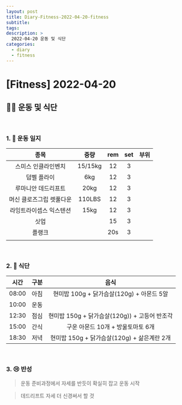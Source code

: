 ```yaml
---
layout: post
title: Diary-Fitness-2022-04-20-fitness
subtitle:
tags:
description: >
  2022-04-20 운동 및 식단
categories:
  - diary
  - fitness
---
```


# [Fitness] 2022-04-20

##  __🏋️‍♀️ 운동 및 식단__   
<br/>

### __1. 📒 운동 일지__ 


| 종목 | 중량 | rem | set | 부위 |
|:----------:|:----------:|:----------:|:----------:|:----------:|
| 스미스 인클라인벤치 | 15/15kg | 12 | 3 |  |
| 덤벨 플라이 | 6kg | 12 | 3 |  |
| 루마니안 데드리프트 | 20kg | 12 | 3 |  |
| 머신 클로즈그립 렛풀다운 | 110LBS | 12 | 3 |  |
| 라잉트라이셉스 익스텐션 | 15kg | 12 | 3 |  |
| 싯업 |  | 15 | 3 |  |
|  플랭크|  | 20s | 3 |  |
|  |  |  |  |  |

<br/>

### __2. 🍗 식단__  

| 시간 | 구분 | 음식 |
|:----------:|:----------:|:----------:|
| 08:00 | 아침 | 현미밥 100g + 닭가슴살(120g) + 아몬드 5알 |
| 10:00 | 운동 |  |
| 12:30 | 점심 | 현미밥 150g + 닭가슴살(120g)) + 고등어 반조각 |
| 15:00 | 간식 | 구운 아몬드 10개 + 방울토마토 6개  |
| 18:30 | 저녁 | 현미밥 150g + 닭가슴살(120g) + 삶은계란 2개 |

<br/>

### __3. 😢 반성__

> 운동 준비과정에서 자세를 반듯이 확실히 잡고 운동 시작

> 데드리프트 자세 더 신경써서 할 것

> 
